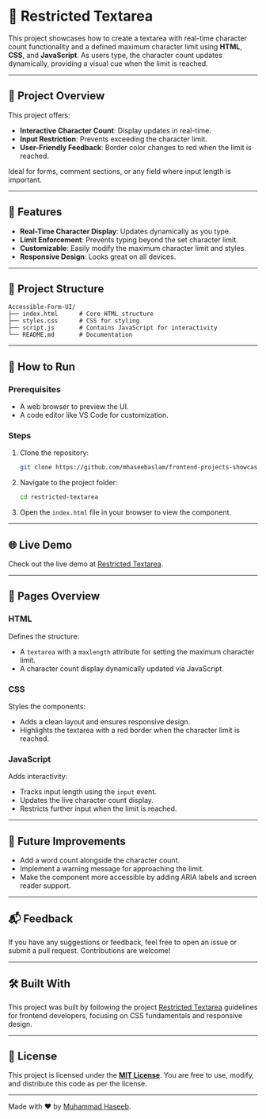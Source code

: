 # 📜 Restricted Textarea

This project showcases how to create a textarea with real-time character count functionality and a defined maximum character limit using **HTML**, **CSS**, and **JavaScript**. As users type, the character count updates dynamically, providing a visual cue when the limit is reached.

---

## 🎯 Project Overview

This project offers:
- **Interactive Character Count**: Display updates in real-time.
- **Input Restriction**: Prevents exceeding the character limit.
- **User-Friendly Feedback**: Border color changes to red when the limit is reached.

Ideal for forms, comment sections, or any field where input length is important.

---

## 🌟 Features

- **Real-Time Character Display**: Updates dynamically as you type.
- **Limit Enforcement**: Prevents typing beyond the set character limit.
- **Customizable**: Easily modify the maximum character limit and styles.
- **Responsive Design**: Looks great on all devices.

---

## 📂 Project Structure

```
Accessible-Form-UI/
├── index.html      # Core HTML structure
├── styles.css      # CSS for styling
├── script.js       # Contains JavaScript for interactivity
└── README.md       # Documentation
```

---

## 🚀 How to Run

### Prerequisites

- A web browser to preview the UI.
- A code editor like VS Code for customization.

### Steps

1. Clone the repository:
   ```bash
   git clone https://github.com/mhaseebaslam/frontend-projects-showcase/tree/main/projects/beginner-level/javascript/restricted-textarea.git
   ```
2. Navigate to the project folder:
   ```bash
   cd restricted-textarea
   ```
3. Open the `index.html` file in your browser to view the component.

---

## 🌐 Live Demo

Check out the live demo at [Restricted Textarea](https://mhaseebaslam.github.io/frontend-projects-showcase/projects/beginner-level/javascript/restricted-textarea/).

---

## 📄 Pages Overview

### HTML
Defines the structure:

- A `textarea` with a `maxlength` attribute for setting the maximum character limit.
- A character count display dynamically updated via JavaScript.

### CSS
Styles the components:

- Adds a clean layout and ensures responsive design.
- Highlights the textarea with a red border when the character limit is reached.

### JavaScript
Adds interactivity:

- Tracks input length using the `input` event.
- Updates the live character count display.
- Restricts further input when the limit is reached.

---

## 🔮 Future Improvements

- Add a word count alongside the character count.
- Implement a warning message for approaching the limit.
- Make the component more accessible by adding ARIA labels and screen reader support.

---

## 📬 Feedback

If you have any suggestions or feedback, feel free to open an issue or submit a pull request. Contributions are welcome!

---

## 🛠️ Built With

This project was built by following the project [Restricted Textarea](https://roadmap.sh/projects/restricted-textarea) guidelines for frontend developers, focusing on CSS fundamentals and responsive design.

---

## 📄 License

This project is licensed under the **[MIT License](LICENSE)**. You are free to use, modify, and distribute this code as per the license.

---

Made with ❤️ by [Muhammad Haseeb](https://github.com/mhaseebaslam).
